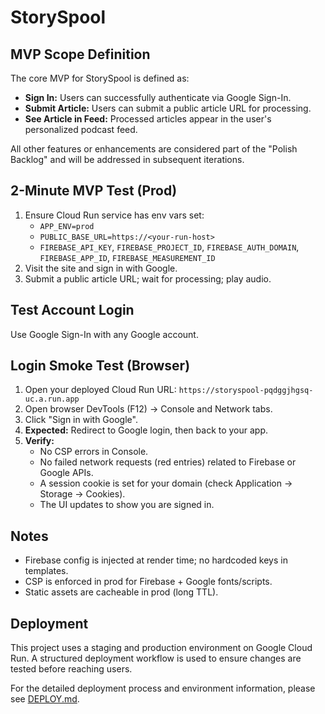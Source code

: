 # StorySpool

## MVP Scope Definition
The core MVP for StorySpool is defined as:
- **Sign In:** Users can successfully authenticate via Google Sign-In.
- **Submit Article:** Users can submit a public article URL for processing.
- **See Article in Feed:** Processed articles appear in the user's personalized podcast feed.

All other features or enhancements are considered part of the "Polish Backlog" and will be addressed in subsequent iterations.
## 2-Minute MVP Test (Prod)
1. Ensure Cloud Run service has env vars set:
   - `APP_ENV=prod`
   - `PUBLIC_BASE_URL=https://<your-run-host>`
   - `FIREBASE_API_KEY`, `FIREBASE_PROJECT_ID`, `FIREBASE_AUTH_DOMAIN`, `FIREBASE_APP_ID`, `FIREBASE_MEASUREMENT_ID`
2. Visit the site and sign in with Google.
3. Submit a public article URL; wait for processing; play audio.

## Test Account Login
Use Google Sign-In with any Google account.

## Login Smoke Test (Browser)
1. Open your deployed Cloud Run URL: `https://storyspool-pqdggjhgsq-uc.a.run.app`
2. Open browser DevTools (F12) -> Console and Network tabs.
3. Click "Sign in with Google".
4. **Expected:** Redirect to Google login, then back to your app.
5. **Verify:**
   - No CSP errors in Console.
   - No failed network requests (red entries) related to Firebase or Google APIs.
   - A session cookie is set for your domain (check Application -> Storage -> Cookies).
   - The UI updates to show you are signed in.

## Notes
- Firebase config is injected at render time; no hardcoded keys in templates.
- CSP is enforced in prod for Firebase + Google fonts/scripts.
- Static assets are cacheable in prod (long TTL).

## Deployment
This project uses a staging and production environment on Google Cloud Run. A structured deployment workflow is used to ensure changes are tested before reaching users.

For the detailed deployment process and environment information, please see [DEPLOY.md](DEPLOY.md).
